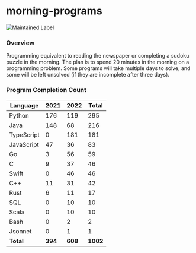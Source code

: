 # morning-programs

![Maintained Label](https://img.shields.io/badge/Maintained-Partially-yellow?style=for-the-badge)

### Overview

Programming equivalent to reading the newspaper or completing a sudoku puzzle in the morning.  The plan is to spend 20 
minutes in the morning on a programming problem.  Some programs will take multiple days to solve, and some will be left 
unsolved (if they are incomplete after three days).

### Program Completion Count

| Language     | 2021    | 2022    | Total    |
|--------------|---------|---------|----------|
| Python       | 176     | 119     | 295      |
| Java         | 148     | 68      | 216      |
| TypeScript   | 0       | 181     | 181      |
| JavaScript   | 47      | 36      | 83       |
| Go           | 3       | 56      | 59       |
| C            | 9       | 37      | 46       |
| Swift        | 0       | 46      | 46       |
| C++          | 11      | 31      | 42       |
| Rust         | 6       | 11      | 17       |
| SQL          | 0       | 10      | 10       |
| Scala        | 0       | 10      | 10       |
| Bash         | 0       | 2       | 2        |
| Jsonnet      | 0       | 1       | 1        |
| **Total**    | **394** | **608** | **1002** |
